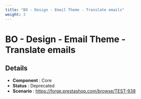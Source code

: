 ```yaml
---
title: "BO - Design - Email Theme - Translate emails"
weight: 3
---
```


# BO - Design - Email Theme - Translate emails
## Details
* **Component** : Core
* **Status** : Deprecated
* **Scenario** : https://forge.prestashop.com/browse/TEST-938

